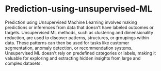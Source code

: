 # Prediction-using-unsupervised-ML

Prediction using Unsupervised Machine Learning involves making predictions or inferences from data that doesn't have labeled outcomes or targets. Unsupervised ML methods, such as clustering and dimensionality reduction, are used to discover patterns, structures, or groupings within data. These patterns can then be used for tasks like customer segmentation, anomaly detection, or recommendation systems. Unsupervised ML doesn't rely on predefined categories or labels, making it valuable for exploring and extracting hidden insights from large and complex datasets.

